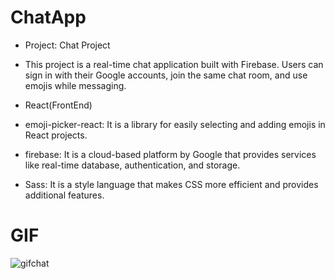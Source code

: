 # ChatApp

- Project: Chat Project 

- This project is a real-time chat application built with Firebase. Users can sign in with their Google accounts, join the same chat room, and use emojis while messaging.

- React(FrontEnd)
- emoji-picker-react: It is a library for easily selecting and adding emojis in React projects.
- firebase: It is a cloud-based platform by Google that provides services like real-time database, authentication, and storage.
- Sass: It is a style language that makes CSS more efficient and provides additional features.

# GIF
![gifchat](https://github.com/user-attachments/assets/57e115fd-d77a-4b59-a8ab-b71e362324d5)
